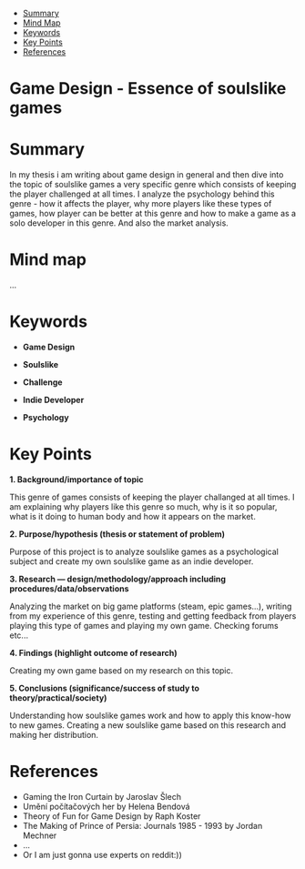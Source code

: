 <!-- Table of Contents, in-page navigation -->

- [Summary](#summary)
- [Mind Map](#mind-map)
- [Keywords](#keywords)
- [Key Points](#key-points)
- [References](#references)

# Game Design - Essence of soulslike games
# Summary
In my thesis i am writing about game design in general and then dive into the topic of soulslike games a very specific genre which consists of keeping the player challenged at all times. I analyze the psychology behind this genre - how it affects the player, why more players like these types of games, how player can be better at this genre and how to make a game as a solo developer in this genre. And also the market analysis.
# Mind map
...
# Keywords
- **Game Design**

- **Soulslike**

- **Challenge**

- **Indie Developer**

- **Psychology**
# Key Points

**1. Background/importance of topic**

This genre of games consists of keeping the player challanged at all times. I am explaining why players like this genre so much, why is it so popular, what is it doing to human body and how it appears on the market.

**2. Purpose/hypothesis (thesis or statement of problem)**

Purpose of this project is to analyze soulslike games as a psychological subject and create my own soulslike game as an indie developer.

**3. Research — design/methodology/approach including procedures/data/observations**

Analyzing the market on big game platforms (steam, epic games...), writing from my experience of this genre, testing and getting feedback from players playing this type of games and playing my own game. Checking forums etc...

**4. Findings (highlight outcome of research)**

Creating my own game based on my research on this topic. 

**5. Conclusions (significance/success of study to theory/practical/society)**

Understanding how soulslike games work and how to apply this know-how to new games.
Creating a new soulslike game based on this research and making her distribution.

# References
- Gaming the Iron Curtain by Jaroslav Šlech
- Umění počítačových her by Helena Bendová
- Theory of Fun for Game Design by Raph Koster
- The Making of Prince of Persia: Journals 1985 - 1993 by Jordan Mechner
- ...
- Or I am just gonna use experts on reddit:))
